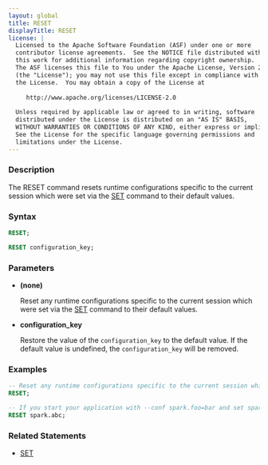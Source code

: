 ```yaml
---
layout: global
title: RESET
displayTitle: RESET
license: |
  Licensed to the Apache Software Foundation (ASF) under one or more
  contributor license agreements.  See the NOTICE file distributed with
  this work for additional information regarding copyright ownership.
  The ASF licenses this file to You under the Apache License, Version 2.0
  (the "License"); you may not use this file except in compliance with
  the License.  You may obtain a copy of the License at
 
     http://www.apache.org/licenses/LICENSE-2.0
 
  Unless required by applicable law or agreed to in writing, software
  distributed under the License is distributed on an "AS IS" BASIS,
  WITHOUT WARRANTIES OR CONDITIONS OF ANY KIND, either express or implied.
  See the License for the specific language governing permissions and
  limitations under the License.
---
```


### Description

The RESET command resets runtime configurations specific to the current session which were set via the [SET](sql-ref-syntax-aux-conf-mgmt-set.html) command to their default values.

### Syntax

```sql
RESET;

RESET configuration_key;
```

### Parameters

* **(none)**

    Reset any runtime configurations specific to the current session which were set via the [SET](sql-ref-syntax-aux-conf-mgmt-set.html) command to their default values.

* **configuration_key**

    Restore the value of the `configuration_key` to the default value. If the default value is undefined, the `configuration_key` will be removed.

### Examples

```sql
-- Reset any runtime configurations specific to the current session which were set via the SET command to their default values.
RESET;

-- If you start your application with --conf spark.foo=bar and set spark.foo=foobar in runtime, the example below will restore it to 'bar'. If spark.foo is not specified during starting, the example below will remove this config from the SQLConf. It will ignore nonexistent keys.
RESET spark.abc;
```

### Related Statements

* [SET](sql-ref-syntax-aux-conf-mgmt-set.html)
